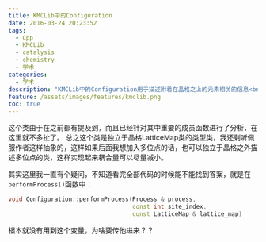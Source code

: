 ```yaml
---
title: KMCLib中的Configuration
date: 2016-03-24 20:23:52
tags:
  - Cpp
  - KMCLib
  - catalysis
  - chemistry
  - 学术
categories:
  - 学术
description: "KMCLib中的Configuration用于描述附着在晶格之上的元素相关的信息<br>包括他们的坐标，索引，ID号等"
feature: /assets/images/features/kmclib.png
toc: true
---
```


这个类由于在之前都有提及到，而且已经针对其中重要的成员函数进行了分析，在这里就不多扯了。
总之这个类是独立于晶格LatticeMap类的类型类，我还剩听佩服作者这样抽象的，这样如果后面我想加入多位点的话，也可以独立于晶格之外描述多位点的类，这样实现起来耦合量可以尽量减小。

其实这里我一直有个疑问，不知道看完全部代码的时候能不能找到答案，就是在`performProcess()`函数中：
``` Cpp
void Configuration::performProcess(Process & process,
                                   const int site_index,
                                   const LatticeMap & lattice_map)
```
根本就没有用到这个变量，为啥要传他进来？？
